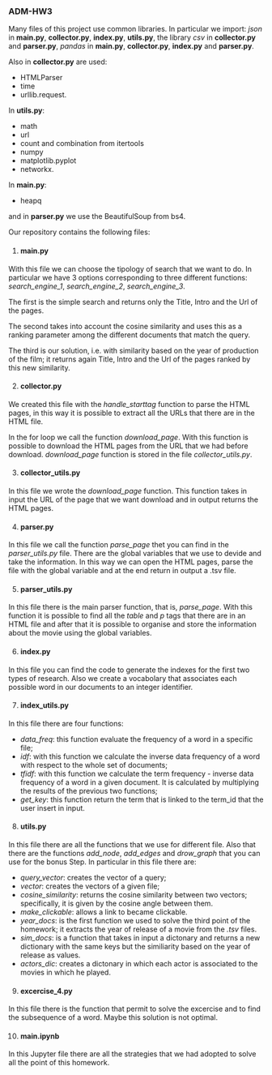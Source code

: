 ### ADM-HW3

Many files of this project use common libraries. In particular we import: *json* in **main.py**, **collector.py**, **index.py**, **utils.py**, the library *csv* in **collector.py** and **parser.py**, *pandas* in **main.py**,  **collector.py**, **index.py** and **parser.py**.

Also in **collector.py** are used:
* HTMLParser
* time
* urllib.request.

In **utils.py**:
* math
* url
* count and combination from itertools
* numpy
* matplotlib.pyplot
* networkx.

In **main.py**:
* heapq

and in **parser.py** we use the BeautifulSoup from bs4.

Our repository contains the following files:

1. #### main.py ####
With this file we can choose the tipology of search that we want to do.
In particular we have 3 options corresponding to three different functions:  _search_engine_1_, _search_engine_2_, _search_engine_3_.

The first is the simple search and returns only the Title, Intro and the Url of the pages.

The second takes into account the cosine similarity and uses this as a ranking parameter among the different documents that match the query.

The third is our solution, i.e. with similarity based on the year of production of the film; it returns again Title, Intro and the Url of the pages ranked by this new similarity.

2. #### collector.py ####

We created this file with the  _handle_starttag_ function to parse the HTML pages, in this way it is possible to extract all the URLs that there are in the HTML file.

In the for loop we call the function _download_page_. With this function is possible to download the HTML pages from the URL that we had before download.
_download_page_ function is stored in the file *collector_utils.py*.

3. #### collector_utils.py ####
In this file we wrote the  _download_page_ function.
This function takes in input the URL of the page that we want download and in output returns the HTML pages.

4. #### parser.py ####
In this file we call the function _parse_page_ thet you can find in the *parser_utils.py* file.
There are the global variables that we use to devide and take the information.
In this way we can open the HTML pages, parse the file with the global variable and at the end return in output a .tsv file.

5. #### parser_utils.py #### 
In this file there is the main parser function, that is, _parse_page_. With this function it is possible to find all the *table* and *p* tags that there are in an HTML file and after that it is possible to organise and store the information about the movie using the global variables.

6. #### index.py ####
In this file you can find the code to generate the indexes for the first two types of research.
Also we create a vocabolary that associates each possible word in our documents to an integer identifier.

7. #### index_utils.py ####
In this file there are four functions:
* _data_freq_: this function evaluate the frequency of a word in a specific file;
* _idf_: with this function we calculate the inverse data frequency of a word with respect to the whole set of documents;
* _tfidf_: with this function we calculate the term frequency - inverse data frequency of a word in a given document. It is calculated by multiplying the results of the previous two functions;
* _get_key_: this function return the term that is linked to the term_id that the user insert in input.

8. #### utils.py ####

In this file there are all the functions that we use for different file.
Also that there are the functions _add_node_, _add_edges_ and _drow_graph_ that you can use for the bonus Step.
In particular in this file there are:
* _query_vector_: creates the vector of a query;
* _vector_: creates the vectors of a given file;
* _cosine_similarity_: returns the cosine similarity between two vectors; specifically, it is given by the cosine angle between them.
* _make_clickable_: allows a link to became clickable.
* _year_docs_: is the first function we used to solve the third point of the homework; it extracts the year of release of a movie from the *.tsv* files.
* _sim_docs_: is a function that takes in input a dictonary and returns a new dictionary with the same keys but the similiarity based on the year of release as values.     
* _actors_dic_: creates a dictonary in which each actor is associated to the movies in which he played.

9. #### excercise_4.py ####
In this file there is the function that permit to solve the excercise and to find the subsequence of a word.
Maybe this solution is not optimal.

10. #### main.ipynb ####
In this Jupyter file there are all the strategies that we had adopted to solve all the point of this homework.
    
